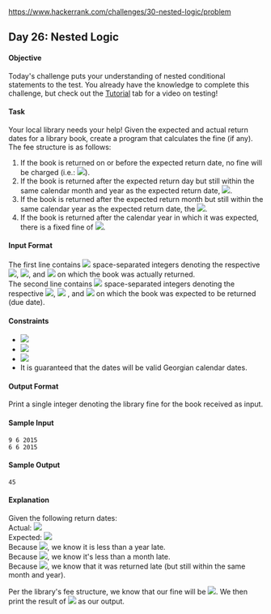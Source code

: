 https://www.hackerrank.com/challenges/30-nested-logic/problem

## Day 26: Nested Logic

#### Objective
Today's challenge puts your understanding of nested conditional statements to the test. You already have the knowledge to complete this challenge, but check out the [Tutorial](https://www.hackerrank.com/challenges/30-nested-logic/tutorial) tab for a video on testing!

#### Task
Your local library needs your help! Given the expected and actual return dates for a library book, create a program that calculates the fine (if any). The fee structure is as follows:

1. If the book is returned on or before the expected return date, no fine will be charged (i.e.: <img src="https://latex.codecogs.com/svg.latex?\Large&space;fine=0">).<br>
2. If the book is returned after the expected return day but still within the same calendar month and year as the expected return date, <img src="https://latex.codecogs.com/svg.latex?\Large&space;fine=15{\;}{Hackos}\times{(the{\;}number{\;}of{\;}days{\;}late)}">.
3. If the book is returned after the expected return month but still within the same calendar year as the expected return date, the <img src="https://latex.codecogs.com/svg.latex?\Large&space;fine=400{\;}Hackos\times{(the{\;}number{\;}of{\;}months{\;}late)}">.<br>
4. If the book is returned after the calendar year in which it was expected, there is a fixed fine of <img src="https://latex.codecogs.com/svg.latex?\Large&space;10000{\;}Hackos">.

#### Input Format

The first line contains <img src="https://latex.codecogs.com/svg.latex?\Large&space;3"> space-separated integers denoting the respective <img src="https://latex.codecogs.com/svg.latex?\Large&space;day">, <img src="https://latex.codecogs.com/svg.latex?\Large&space;month">, and <img src="https://latex.codecogs.com/svg.latex?\Large&space;year"> on which the book was actually returned.<br>
The second line contains <img src="https://latex.codecogs.com/svg.latex?\Large&space;3"> space-separated integers denoting the respective <img src="https://latex.codecogs.com/svg.latex?\Large&space;day">, <img src="https://latex.codecogs.com/svg.latex?\Large&space;month"> , and <img src="https://latex.codecogs.com/svg.latex?\Large&space;year"> on which the book was expected to be returned (due date).

#### Constraints
- <img src="https://latex.codecogs.com/svg.latex?\Large&space;1\le{D}\le{31}">
- <img src="https://latex.codecogs.com/svg.latex?\Large&space;1\le{M}\le{12}">
- <img src="https://latex.codecogs.com/svg.latex?\Large&space;1\le{Y}\le{3000}">
- It is guaranteed that the dates will be valid Georgian calendar dates.

#### Output Format

Print a single integer denoting the library fine for the book received as input.

#### Sample Input
```
9 6 2015
6 6 2015
```
#### Sample Output
```
45
```
#### Explanation

Given the following return dates:<br>
Actual: <img src="https://latex.codecogs.com/svg.latex?\Large&space;D_a=9,M_a=6,Y_a=2015"><br>
Expected: <img src="https://latex.codecogs.com/svg.latex?\Large&space;D_e=6,M_e=6,Y_e=2015"><br>
Because <img src="https://latex.codecogs.com/svg.latex?\Large&space;Y_e\equiv{Y_a}">, we know it is less than a year late.<br>
Because <img src="https://latex.codecogs.com/svg.latex?\Large&space;M_e\equiv{M_a}">, we know it's less than a month late.<br>
Because <img src="https://latex.codecogs.com/svg.latex?\Large&space;D_e<D_a">, we know that it was returned late (but still within the same month and year).

Per the library's fee structure, we know that our fine will be <img src="https://latex.codecogs.com/svg.latex?\Large&space;15{\;}Hackos\times{(#days{\;}late)}">. We then print the result of <img src="https://latex.codecogs.com/svg.latex?\Large&space;15\times{(D_a-D_e)}=15\times{(9-6)}=45"> as our output.
